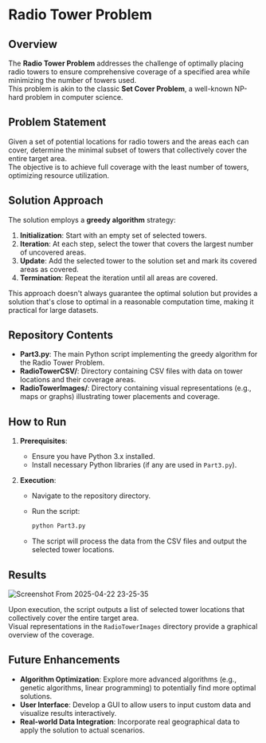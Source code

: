 # Radio Tower Problem

## Overview

The **Radio Tower Problem** addresses the challenge of optimally placing radio towers to ensure comprehensive coverage of a specified area while minimizing the number of towers used.  
This problem is akin to the classic **Set Cover Problem**, a well-known NP-hard problem in computer science.

## Problem Statement

Given a set of potential locations for radio towers and the areas each can cover, determine the minimal subset of towers that collectively cover the entire target area.  
The objective is to achieve full coverage with the least number of towers, optimizing resource utilization.

## Solution Approach

The solution employs a **greedy algorithm** strategy:

1. **Initialization**: Start with an empty set of selected towers.
2. **Iteration**: At each step, select the tower that covers the largest number of uncovered areas.
3. **Update**: Add the selected tower to the solution set and mark its covered areas as covered.
4. **Termination**: Repeat the iteration until all areas are covered.

This approach doesn't always guarantee the optimal solution but provides a solution that's close to optimal in a reasonable computation time, making it practical for large datasets.

## Repository Contents

- **Part3.py**: The main Python script implementing the greedy algorithm for the Radio Tower Problem.
- **RadioTowerCSV/**: Directory containing CSV files with data on tower locations and their coverage areas.
- **RadioTowerImages/**: Directory containing visual representations (e.g., maps or graphs) illustrating tower placements and coverage.

## How to Run

1. **Prerequisites**:
   - Ensure you have Python 3.x installed.
   - Install necessary Python libraries (if any are used in `Part3.py`).

2. **Execution**:
   - Navigate to the repository directory.
   - Run the script:

     ```bash
     python Part3.py
     ```

   - The script will process the data from the CSV files and output the selected tower locations.

## Results
![Screenshot From 2025-04-22 23-25-35](https://github.com/user-attachments/assets/9d25886d-d5fb-43ca-b59f-2828344f457d)

Upon execution, the script outputs a list of selected tower locations that collectively cover the entire target area.  
Visual representations in the `RadioTowerImages` directory provide a graphical overview of the coverage.

## Future Enhancements

- **Algorithm Optimization**: Explore more advanced algorithms (e.g., genetic algorithms, linear programming) to potentially find more optimal solutions.
- **User Interface**: Develop a GUI to allow users to input custom data and visualize results interactively.
- **Real-world Data Integration**: Incorporate real geographical data to apply the solution to actual scenarios.
